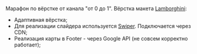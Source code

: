 Марафон по вёрстке от канала "от 0 до 1". Вёрстка макета [Lamborghini](https://www.youtube.com/watch?v=Z1cjuxO85bc&ab_channel=%D0%9E%D1%820%D0%B4%D0%BE1):
* Адаптивная вёрстка;
* Для реализации слайдера используется [Swiper](https://swiperjs.com/). Подключается через CDN;
* Реализация карты в Footer - через Google API (не совсем корректно работает);